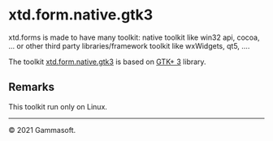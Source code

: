 
# xtd.form.native.gtk3

xtd.forms is made to have many toolkit: native toolkit like win32 api, cocoa, ... or other third party libraries/framework toolkit like wxWidgets, qt5, ....

The toolkit [xtd.form.native.gtk3](.) is based on [GTK+ 3](https://developer.gnome.org/gtk3/stable/index.html) library.

## Remarks

This toolkit run only on Linux.

______________________________________________________________________________________________

© 2021 Gammasoft.
